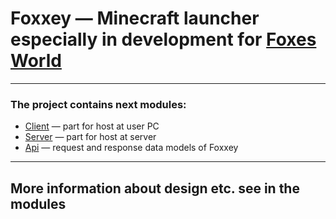 # Foxxey — Minecraft launcher especially in development for [Foxes World](https://foxesworld.ru)

---

### The project contains next modules:

- [Client](Client) — part for host at user PC
- [Server](Server) — part for host at server
- [Api](Api) — request and response data models of Foxxey

---

## More information about design etc. see in the modules
